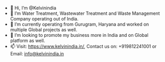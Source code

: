 - 👋 Hi, I’m @Kelvinindia
- 👀 I’m Water Treatment, Wastewater Treatment and Waste Management Company operating out of India.
- 🌱 I’m currently operating from Gurugram, Haryana and worked on multiple Global projects as well.
- 💞️ I’m looking to promote my business more in India and on Global platform as well.
- 📫 Visit: https://www.kelvinindia.in/, Contact us on: +919812241001 or Email: info@kelvinindia.in


<!---
Kelvinindia/Kelvinindia is a ✨ special ✨ repository because its `README.md` (this file) appears on your GitHub profile.
You can click the Preview link to take a look at your changes.
--->
